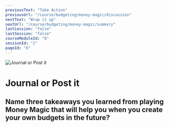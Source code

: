 ```yaml
---
previousText: "Take Action"
previousUrl: "/course/budgeting/money-magic/discussion"
nextText: "Wrap it up"
nextUrl: "/course/budgeting/money-magic/summary"
lastLession: "false"
lastSession: "false"
courseModuleId: "6"
sessionId: "2"
pageId: "6"
---
```



![Journal or Post it](/assets/img/journal-it.png)
# Journal or Post it

## Name three takeaways you learned from playing Money Magic that will help you when you create your own budgets in the future? 
<sparkle-feed-post assignment-name="Name three takeaways you learned from playing Money Magic that will help you when you create your own budgets in the future?" ></sparkle-feed-post>